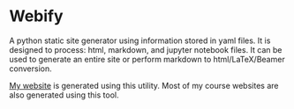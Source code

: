# Webify

A python static site generator using information stored in yaml files.  It is
designed to process: html, markdown, and jupyter notebook files.  It can be
used to generate an entire site or perform markdown to html/LaTeX/Beamer conversion.

[My website](http://faculty.uoit.ca/qureshi) is generated using this utility.  Most of my course websites are
also generated using this tool.

